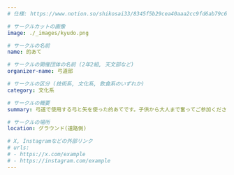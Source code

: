 ```yaml
---
# 仕様: https://www.notion.so/shikosai33/8345f5b29cea40aaa2cc9fd6ab79c6a6?pvs=4#5438a1577b604f39a67658a72f2283b8

# サークルカットの画像
image: ./_images/kyudo.png

# サークルの名前
name: 的あて

# サークルの開催団体の名前 (2年2組, 天文部など)
organizer-name: 弓道部

# サークルの区分 (技術系, 文化系, 飲食系のいずれか)
category: 文化系

# サークルの概要
summary: 弓道で使用する弓と矢を使った的あてです。子供から大人まで奮ってご参加ください。

# サークルの場所
location: グラウンド(道路側)

# X, Instagramなどの外部リンク
# urls:
# - https://x.com/example
# - https://instagram.com/example
---
```

